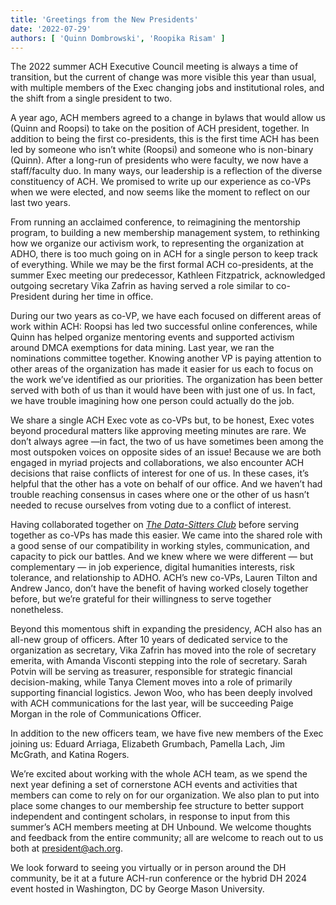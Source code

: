 ```yaml
---
title: 'Greetings from the New Presidents'
date: '2022-07-29'
authors: [ 'Quinn Dombrowski', 'Roopika Risam' ]
---
```

The 2022 summer ACH Executive Council meeting is always a time of transition, but the current of change was more visible this year than usual, with multiple members of the Exec changing jobs and institutional roles, and the shift from a single president to two.

A year ago, ACH members agreed to a change in bylaws that would allow us (Quinn and Roopsi) to take on the position of ACH president, together. In addition to being the first co-presidents, this is the first time ACH has been led by someone who isn’t white (Roopsi) and someone who is non-binary (Quinn). After a long-run of presidents who were faculty, we now have a staff/faculty duo. In many ways, our leadership is a reflection of the diverse constituency of ACH. We promised to write up our experience as co-VPs when we were elected, and now seems like the moment to reflect on our last two years.

From running an acclaimed conference, to reimagining the mentorship program, to building a new membership management system, to rethinking how we organize our activism work, to representing the organization at ADHO, there is too much going on in ACH for a single person to keep track of everything. While we may be the first formal ACH co-presidents, at the summer Exec meeting our predecessor, Kathleen Fitzpatrick, acknowledged outgoing secretary Vika Zafrin as having served a role similar to co-President during her time in office.

During our two years as co-VP, we have each focused on different areas of work within ACH: Roopsi has led two successful online conferences, while Quinn has helped organize mentoring events and supported activism around DMCA exemptions for data mining. Last year, we ran the nominations committee together. Knowing another VP is paying attention to other areas of the organization has made it easier for us each to focus on the work we’ve identified as our priorities. The organization has been better served with both of us than it would have been with just one of us. In fact, we have trouble imagining how one person could actually do the job.

We share a single ACH Exec vote as co-VPs but, to be honest, Exec votes beyond procedural matters like approving meeting minutes are rare. We don’t always agree —in fact, the two of us have sometimes been among the most outspoken voices on opposite sides of an issue! Because we are both engaged in myriad projects and collaborations, we also encounter ACH decisions that raise conflicts of interest for one of us. In these cases, it’s helpful that the other has a vote on behalf of our office. And we haven’t had trouble reaching consensus in cases where one or the other of us hasn’t needed to recuse ourselves from voting due to a conflict of interest.

Having collaborated together on *[The Data-Sitters Club](https://datasittersclub.github.io/site/books)* before serving together as co-VPs has made this easier. We came into the shared role with a good sense of our compatibility in working styles, communication, and capacity to pick our battles. And we knew where we were different — but complementary — in job experience, digital humanities interests, risk tolerance, and relationship to ADHO. ACH’s new co-VPs, Lauren Tilton and Andrew Janco, don’t have the benefit of having worked closely together before, but we’re grateful for their willingness to serve together nonetheless.

Beyond this momentous shift in expanding the presidency, ACH also has an all-new group of officers. After 10 years of dedicated service to the organization as secretary, Vika Zafrin has moved into the role of secretary emerita, with Amanda Visconti stepping into the role of secretary. Sarah Potvin will be serving as treasurer, responsible for strategic financial decision-making, while Tanya Clement moves into a role of primarily supporting financial logistics. Jewon Woo, who has been deeply involved with ACH communications for the last year, will be succeeding Paige Morgan in the role of Communications Officer.

In addition to the new officers team, we have five new members of the Exec joining us: Eduard Arriaga, Elizabeth Grumbach, Pamella Lach, Jim McGrath, and Katina Rogers.

We’re excited about working with the whole ACH team, as we spend the next year defining a set of cornerstone ACH events and activities that members can come to rely on for our organization. We also plan to put into place some changes to our membership fee structure to better support independent and contingent scholars, in response to input from this summer’s ACH members meeting at DH Unbound. We welcome thoughts and feedback from the entire community; all are welcome to reach out to us both at president@ach.org.

We look forward to seeing you virtually or in person around the DH community, be it at a future ACH-run conference or the hybrid DH 2024 event hosted in Washington, DC by George Mason University.
